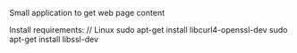 Small application to get web page content

Install requirements:
// Linux
sudo apt-get install libcurl4-openssl-dev
sudo apt-get install libssl-dev